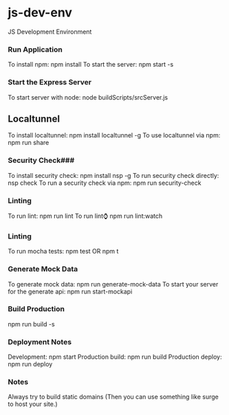 # js-dev-env
JS Development Environment

### Run Application ###
To install npm: npm install
To start the server: npm start -s

### Start the Express Server ###
To start server with node: node buildScripts/srcServer.js

## Localtunnel ###
To install localtunnel: npm install localtunnel -g
To use localtunnel via npm: npm run share

### Security Check###
To install security check: npm install nsp -g
To run security check directly: nsp check
To run a security check via npm: npm run security-check

### Linting ###
To run lint: npm run lint
To run lint:watch: npm run lint:watch

### Linting ###
To run mocha tests: npm test OR npm t

### Generate Mock Data ###
To generate mock data: npm run generate-mock-data
To start your server for the generate api: npm run start-mockapi

### Build Production ###
npm run build -s

### Deployment Notes ###
Development: npm start
Production build: npm run build
Production deploy: npm run deploy

### Notes ###
Always try to build static domains (Then you can use something like surge to host your site.)

